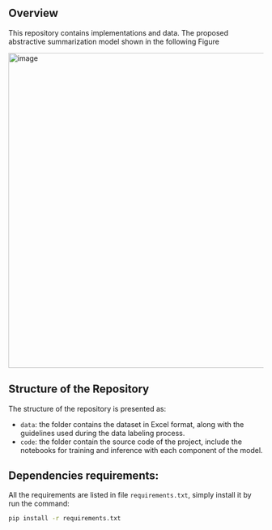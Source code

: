 ## Overview
This repository contains implementations and data. The proposed abstractive summarization model shown in the following Figure

<img width="672" height="622" alt="image" src="https://github.com/user-attachments/assets/d817fd01-7228-4fb5-aa75-9f5ff3fc2fbe" />


## Structure of the Repository
The structure of the repository is presented as:
- `data`: the folder contains the dataset in Excel format, along with the guidelines used during the data labeling process.
- `code`: the folder contain the source code of the project, include the notebooks for training and inference with each component of the model.

## Dependencies requirements:
All the requirements are listed in file `requirements.txt`, simply install it by run the command:
```bash
pip install -r requirements.txt
```

